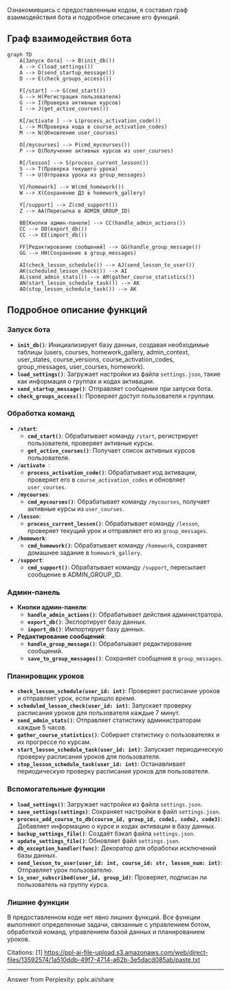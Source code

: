 Ознакомившись с предоставленным кодом, я составил граф взаимодействия бота и подробное описание его функций.

## Граф взаимодействия бота

```mermaid
graph TD
    A[Запуск бота] --> B(init_db())
    A --> C(load_settings())
    A --> D(send_startup_message())
    D --> E(check_groups_access())

    F[/start] --> G(cmd_start())
    G --> H(Регистрация пользователя)
    G --> I(Проверка активных курсов)
    I --> J(get_active_courses())

    K[/activate ] --> L(process_activation_code())
    L --> M(Проверка кода в course_activation_codes)
    M --> N(Обновление user_courses)

    O[/mycourses] --> P(cmd_mycourses())
    P --> Q(Получение активных курсов из user_courses)

    R[/lesson] --> S(process_current_lesson())
    S --> T(Проверка текущего урока)
    T --> U(Отправка урока из group_messages)

    V[/homework] --> W(cmd_homework())
    W --> X(Сохранение ДЗ в homework_gallery)

    Y[/support] --> Z(cmd_support())
    Z --> AA(Пересылка в ADMIN_GROUP_ID)

    BB[Кнопки админ-панели] --> CC(handle_admin_actions())
    CC --> DD(export_db())
    CC --> EE(import_db())

    FF[Редактирование сообщений] --> GG(handle_group_message())
    GG --> HH(Сохранение в group_messages)

    AI(check_lesson_schedule()) --> AJ(send_lesson_to_user())
    AK(scheduled_lesson_check()) --> AI
    AL(send_admin_stats()) --> AM(gather_course_statistics())
    AN(start_lesson_schedule_task()) --> AK
    AO(stop_lesson_schedule_task()) --> AK
```

## Подробное описание функций

### Запуск бота

*   **`init_db()`**: Инициализирует базу данных, создавая необходимые таблицы (users, courses, homework\_gallery, admin\_context, user\_states, course\_versions, course\_activation\_codes, group\_messages, user\_courses, homework).
*   **`load_settings()`**: Загружает настройки из файла `settings.json`, такие как информация о группах и кодах активации.
*   **`send_startup_message()`**: Отправляет сообщение при запуске бота.
*   **`check_groups_access()`**: Проверяет доступ пользователя к группам.

### Обработка команд

*   **`/start`**:
    *   **`cmd_start()`**: Обрабатывает команду `/start`, регистрирует пользователя, проверяет активные курсы.
    *   **`get_active_courses()`**: Получает список активных курсов пользователя.
*   **`/activate `**:
    *   **`process_activation_code()`**: Обрабатывает код активации, проверяет его в `course_activation_codes` и обновляет `user_courses`.
*   **`/mycourses`**:
    *   **`cmd_mycourses()`**: Обрабатывает команду `/mycourses`, получает активные курсы из `user_courses`.
*   **`/lesson`**:
    *   **`process_current_lesson()`**: Обрабатывает команду `/lesson`, проверяет текущий урок и отправляет его из `group_messages`.
*   **`/homework`**:
    *   **`cmd_homework()`**: Обрабатывает команду `/homework`, сохраняет домашнее задание в `homework_gallery`.
*   **`/support`**:
    *   **`cmd_support()`**: Обрабатывает команду `/support`, пересылает сообщение в ADMIN\_GROUP\_ID.

### Админ-панель

*   **Кнопки админ-панели**:
    *   **`handle_admin_actions()`**: Обрабатывает действия администратора.
    *   **`export_db()`**: Экспортирует базу данных.
    *   **`import_db()`**: Импортирует базу данных.
*   **Редактирование сообщений**:
    *   **`handle_group_message()`**: Обрабатывает редактирование сообщений.
    *   **`save_to_group_messages()`**: Сохраняет сообщения в `group_messages`.

### Планировщик уроков

*   **`check_lesson_schedule(user_id: int)`**: Проверяет расписание уроков и отправляет урок, если пришло время.
*   **`scheduled_lesson_check(user_id: int)`**: Запускает проверку расписания уроков для пользователя каждые 7 минут.
*   **`send_admin_stats()`**: Отправляет статистику администраторам каждые 5 часов.
*   **`gather_course_statistics()`**: Собирает статистику о пользователях и их прогрессе по курсам.
*   **`start_lesson_schedule_task(user_id: int)`**: Запускает периодическую проверку расписания уроков для пользователя.
*   **`stop_lesson_schedule_task(user_id: int)`**: Останавливает периодическую проверку расписания уроков для пользователя.

### Вспомогательные функции

*   **`load_settings()`**: Загружает настройки из файла `settings.json`.
*   **`save_settings(settings)`**: Сохраняет настройки в файл `settings.json`.
*   **`process_add_course_to_db(course_id, group_id, code1, code2, code3)`**: Добавляет информацию о курсе и кодах активации в базу данных.
*   **`backup_settings_file()`**: Создаёт бэкап файла `settings.json`.
*   **`update_settings_file()`**: Обновляет файл `settings.json`.
*    **`db_exception_handler(func)`**: Декоратор для обработки исключений базы данных.
*   **`send_lesson_to_user(user_id: int, course_id: str, lesson_num: int)`**: Отправляет урок пользователю.
*   **`is_user_subscribed(user_id, group_id)`**: Проверяет, подписан ли пользователь на группу курса.

### Лишние функции

В предоставленном коде нет явно лишних функций. Все функции выполняют определенные задачи, связанные с управлением ботом, обработкой команд, управлением базой данных и планированием уроков.

Citations:
[1] https://ppl-ai-file-upload.s3.amazonaws.com/web/direct-files/13592574/1a510ddb-49f7-4714-a62b-3e5dacd085ab/paste.txt

---
Answer from Perplexity: pplx.ai/share